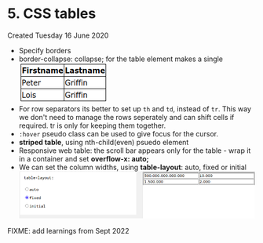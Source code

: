 # 5. CSS tables
Created Tuesday 16 June 2020


* Specify borders
* border-collapse: collapse; for the table element makes a single
	![](../../../assets/5_CSS_tables-image-1-de232e28.png)
* For row separators its better to set up `th` and `td`, instead of `tr`. This way we don't need to manage the rows seperately and can shift cells if required. tr is only for keeping them together.
* `:hover` pseudo class can be used to give focus for the cursor.
* **striped table**, using nth-child(even) psuedo element
* Responsive web table: the scroll bar appears only for the table - wrap it in a container and set **overflow-x: auto;**
* We can set the column widths, using **table-layout**: auto, fixed or initial
![](../../../assets/5_CSS_tables-image-2-de232e28.png)

FIXME: add learnings from Sept 2022